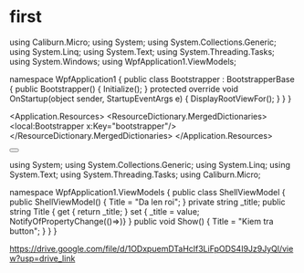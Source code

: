 # first
using Caliburn.Micro;
using System;
using System.Collections.Generic;
using System.Linq;
using System.Text;
using System.Threading.Tasks;
using System.Windows;
using WpfApplication1.ViewModels;

namespace WpfApplication1
{
    public class Bootstrapper : BootstrapperBase
    {
        public Bootstrapper()
        {
            Initialize();
        }
        protected override void OnStartup(object sender, StartupEventArgs e)
        {
            DisplayRootViewFor<ShellViewModel>();
        }
    }
}

<Application x:Class="WpfApplication1.App"
             xmlns="http://schemas.microsoft.com/winfx/2006/xaml/presentation"
             xmlns:x="http://schemas.microsoft.com/winfx/2006/xaml"
             xmlns:local="clr-namespace:WpfApplication1"
             >
    <Application.Resources>
        <ResourceDictionary>
            <ResourceDictionary.MergedDictionaries>
                <ResourceDictionary>
                    <local:Bootstrapper x:Key="bootstrapper"/>
                </ResourceDictionary>
            </ResourceDictionary.MergedDictionaries>
        </ResourceDictionary>
    </Application.Resources>
</Application>

<UserControl x:Class="WpfApplication1.Views.ShellView"
             xmlns="http://schemas.microsoft.com/winfx/2006/xaml/presentation"
             xmlns:x="http://schemas.microsoft.com/winfx/2006/xaml"
             xmlns:mc="http://schemas.openxmlformats.org/markup-compatibility/2006" 
             xmlns:d="http://schemas.microsoft.com/expression/blend/2008" 
             xmlns:cal="http://www.caliburnproject.org"
             xmlns:local="clr-namespace:WpfApplication1.Views"
             mc:Ignorable="d" 
             d:DesignHeight="300" d:DesignWidth="300" Height="300" Width="500">
    <Grid>
            <TextBlock x:Name="Title" FontSize="20"/>
        <Button Height="20" Width="40"
                Content="Show"
                cal:Message.Attach="[Event Click] = [Action Show()]"></Button>
    </Grid>
</UserControl>

using System;
using System.Collections.Generic;
using System.Linq;
using System.Text;
using System.Threading.Tasks;
using Caliburn.Micro;

namespace WpfApplication1.ViewModels
{
    public class ShellViewModel
    {
        public ShellViewModel()
        {
            Title = "Da len roi";
        }
        private string _title;
        public string Title
        {
            get { return _title; }
            set { _title = value;
                NotifyOfPropertyChange(()=>)}
        }
        public void Show()
        {
            Title = "Kiem tra button";
        }
    }
}

https://drive.google.com/file/d/1ODxpuemDTaHclf3LiFpODS4I9Jz9JyQl/view?usp=drive_link
